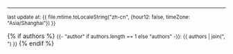 
---------------------------------

<small>last update at: {{ file.mtime.toLocaleString("zh-cn", {hour12: false, timeZone: "Asia/Shanghai"}) }}</small>

{% if authors %}
<small>{{- "author" if authors.length == 1 else "authors" -}}: {{ authors | join(", ") }}</small>
{% endif %}


<script src="https://utteranc.es/client.js"
        repo="thu-db/dbs-tutorial"
        issue-term="pathname"
        label="comment"
        theme="github-light"
        crossorigin="anonymous"
        async>
</script>
